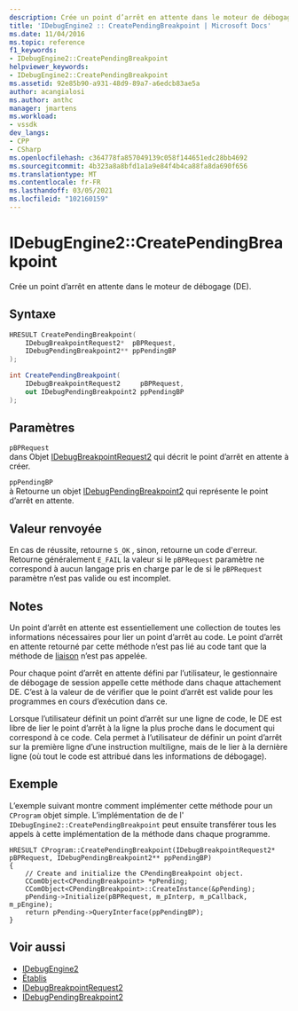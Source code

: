 ```yaml
---
description: Crée un point d’arrêt en attente dans le moteur de débogage (DE).
title: 'IDebugEngine2 :: CreatePendingBreakpoint | Microsoft Docs'
ms.date: 11/04/2016
ms.topic: reference
f1_keywords:
- IDebugEngine2::CreatePendingBreakpoint
helpviewer_keywords:
- IDebugEngine2::CreatePendingBreakpoint
ms.assetid: 92e85b90-a931-48d9-89a7-a6edcb83ae5a
author: acangialosi
ms.author: anthc
manager: jmartens
ms.workload:
- vssdk
dev_langs:
- CPP
- CSharp
ms.openlocfilehash: c364778fa857049139c058f144651edc28bb4692
ms.sourcegitcommit: 4b323a8a8bfd1a1a9e84f4b4ca88fa8da690f656
ms.translationtype: MT
ms.contentlocale: fr-FR
ms.lasthandoff: 03/05/2021
ms.locfileid: "102160159"
---
```

# <a name="idebugengine2creatependingbreakpoint"></a>IDebugEngine2::CreatePendingBreakpoint
Crée un point d’arrêt en attente dans le moteur de débogage (DE).

## <a name="syntax"></a>Syntaxe

```cpp
HRESULT CreatePendingBreakpoint(
    IDebugBreakpointRequest2*  pBPRequest,
    IDebugPendingBreakpoint2** ppPendingBP
);
```

```csharp
int CreatePendingBreakpoint(
    IDebugBreakpointRequest2     pBPRequest,
    out IDebugPendingBreakpoint2 ppPendingBP
);
```

## <a name="parameters"></a>Paramètres
`pBPRequest`\
dans Objet [IDebugBreakpointRequest2](../../../extensibility/debugger/reference/idebugbreakpointrequest2.md) qui décrit le point d’arrêt en attente à créer.

`ppPendingBP`\
à Retourne un objet [IDebugPendingBreakpoint2](../../../extensibility/debugger/reference/idebugpendingbreakpoint2.md) qui représente le point d’arrêt en attente.

## <a name="return-value"></a>Valeur renvoyée
En cas de réussite, retourne `S_OK` , sinon, retourne un code d'erreur. Retourne généralement `E_FAIL` la valeur si le `pBPRequest` paramètre ne correspond à aucun langage pris en charge par le de si le `pBPRequest` paramètre n’est pas valide ou est incomplet.

## <a name="remarks"></a>Notes
Un point d’arrêt en attente est essentiellement une collection de toutes les informations nécessaires pour lier un point d’arrêt au code. Le point d’arrêt en attente retourné par cette méthode n’est pas lié au code tant que la méthode de [liaison](../../../extensibility/debugger/reference/idebugpendingbreakpoint2-bind.md) n’est pas appelée.

Pour chaque point d’arrêt en attente défini par l’utilisateur, le gestionnaire de débogage de session appelle cette méthode dans chaque attachement DE. C’est à la valeur de de vérifier que le point d’arrêt est valide pour les programmes en cours d’exécution dans ce.

Lorsque l’utilisateur définit un point d’arrêt sur une ligne de code, le DE est libre de lier le point d’arrêt à la ligne la plus proche dans le document qui correspond à ce code. Cela permet à l’utilisateur de définir un point d’arrêt sur la première ligne d’une instruction multiligne, mais de le lier à la dernière ligne (où tout le code est attribué dans les informations de débogage).

## <a name="example"></a>Exemple
L’exemple suivant montre comment implémenter cette méthode pour un `CProgram` objet simple. L’implémentation de de l' `IDebugEngine2::CreatePendingBreakpoint` peut ensuite transférer tous les appels à cette implémentation de la méthode dans chaque programme.

```
HRESULT CProgram::CreatePendingBreakpoint(IDebugBreakpointRequest2* pBPRequest, IDebugPendingBreakpoint2** ppPendingBP)
{
    // Create and initialize the CPendingBreakpoint object.
    CComObject<CPendingBreakpoint> *pPending;
    CComObject<CPendingBreakpoint>::CreateInstance(&pPending);
    pPending->Initialize(pBPRequest, m_pInterp, m_pCallback, m_pEngine);
    return pPending->QueryInterface(ppPendingBP);
}
```

## <a name="see-also"></a>Voir aussi
- [IDebugEngine2](../../../extensibility/debugger/reference/idebugengine2.md)
- [Établis](../../../extensibility/debugger/reference/idebugpendingbreakpoint2-bind.md)
- [IDebugBreakpointRequest2](../../../extensibility/debugger/reference/idebugbreakpointrequest2.md)
- [IDebugPendingBreakpoint2](../../../extensibility/debugger/reference/idebugpendingbreakpoint2.md)
